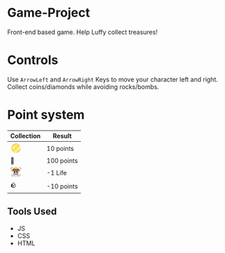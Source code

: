 # Game-Project

Front-end based game. 
Help Luffy collect treasures!

# Controls

Use `ArrowLeft` and `ArrowRight` Keys to move your character left and right. Collect coins/diamonds while avoiding rocks/bombs. 

# Point system

Collection    | Result      | 
----------- | ----------- | 
<img src="./img/pngegg%20(6).png" width="25" height="25" />| 10 points
 💎 | 100 points
<img src="./img/pngegg%20(7).png" width="25" height="25" />| -1 Life 
🪨| -10 points

## Tools Used
  * JS
  * CSS
  * HTML


